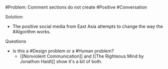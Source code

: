#Problem: Comment sections do not create #Positive #Conversation 

Solution: 
- The positive social media from East Asia attempts to change the way the #Algorithm works. 

Questions 
- Is this a #Design problem or a #Human problem? 
	- [[Nonviolent Communication]] and [[The Righteous Mind by Jonathon Haidt]] show it's a bit of both. 